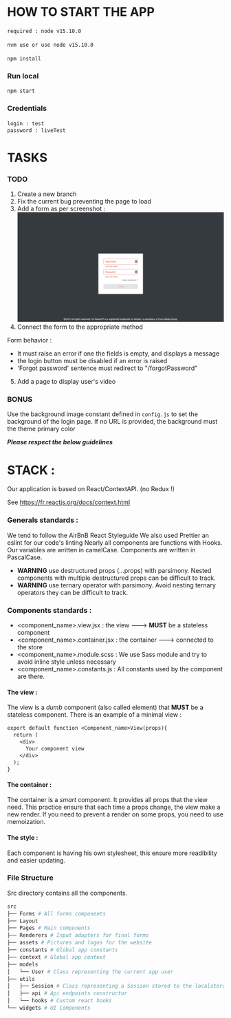 # HOW TO START THE APP

```
required : node v15.10.0

nvm use or use node v15.10.0

npm install
```

### Run local 
```
npm start
```
### Credentials

```
login : test
password : liveTest
```


# TASKS

### TODO 

1. Create a new branch
2. Fix the current bug preventing the page to load
3. Add a form as per screenshot : 
   ![login page](login.png)
4. Connect the form to the appropriate method


Form behavior : 
* It must raise an error if one the fields is empty, and displays a message
* the login button must be disabled if an error is raised
* 'Forgot password' sentence must redirect to "/forgotPassword"

5. Add a page to display user's video

### BONUS

Use the background image constant defined in ```config.js``` to set the background of the login page. If no URL is provided, the background must the theme primary color



***Please respect the below guidelines***

# STACK :
Our application is based on React/ContextAPI. (no Redux !)

See https://fr.reactjs.org/docs/context.html

### Generals standards :
  We tend to follow the AirBnB React Styleguide We also used Prettier an eslint for our code's linting Nearly all components are functions with Hooks. Our variables are written in camelCase. Components are written in PascalCase.

 * **WARNING** use destructured props (...props) with parsimony. Nested components with multiple destructured props can be difficult to track.
 * **WARNING** use ternary operator with parsimony. Avoid nesting ternary operators they can be difficult to track.

### Components standards :
 * <component_name>.view.jsx : the view ---> **MUST** be a stateless component
 * <component_name>.container.jsx : the container ---> connected to the store
 * <component_name>.module.scss : We use Sass module and try to avoid inline style unless necessary
 * <component_name>.constants.js : All constants used by the component are there.

#### The view :

The view is a *dumb* component (also called element) that **MUST** be a stateless component.
There is an example of a minimal view :

```
export default function <Component_name>View(props){
  return (
    <div>
      Your component view
    </div>
  );
}
```

#### The container :

The container is a *smart* component.
It provides all props that the view need.
This practice ensure that each time a props change, the view make a new render.
If you need to prevent a render on some props, you need to use memoization.

#### The style :

Each component is having his own stylesheet, this ensure more readibility and easier updating.

### File Structure

Src directory contains all the components.


```bash
src
├── Forms # All forms components
├── Layout 
├── Pages # Main components
├── Renderers # Input adapters for final forms
├── assets # Pictures and logos for the website
├── constants # Global app constants
├── context # Global app context
├── models 
│   └── User # Class representing the current app user
├── utils
│   ├── Session # Class representing a Session stored to the localstorage
│   ├── api # Api endpoints constructor
│   └── hooks # Custom react hooks 
└── widgets # UI Components

```



